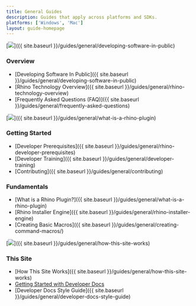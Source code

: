 ```yaml
---
title: General Guides
description: Guides that apply across platforms and SDKs.
platforms: ['Windows', 'Mac']
layout: guide-homepage
---
```


<!--the .snagit project for this image can be found next to the image -->
[<img src="{{ site.baseurl }}/images/general-guides-col1.png">]({{ site.baseurl }}/guides/general/developing-software-in-public)

### Overview

- [Developing Software In Public]({{ site.baseurl }}/guides/general/developing-software-in-public)
- [Rhino Technology Overview]({{ site.baseurl }}/guides/general/rhino-technology-overview)
- [Frequently Asked Questions (FAQ)]({{ site.baseurl }}/guides/general/frequently-asked-questions)

<!--column-->

<!--the .snagit project for this image can be found next to the image -->
[<img src="{{ site.baseurl }}/images/general-guides-col2.png">]({{ site.baseurl }}/guides/general/what-is-a-rhino-plugin)

### Getting Started

- [Developer Prerequisites]({{ site.baseurl }}/guides/general/rhino-developer-prerequisites)
- [Developer Training]({{ site.baseurl }}/guides/general/developer-training)
- [Contributing]({{ site.baseurl }}/guides/general/contributing)

### Fundamentals

- [What is a Rhino Plugin?]({{ site.baseurl }}/guides/general/what-is-a-rhino-plugin)
- [Rhino Installer Engine]({{ site.baseurl }}/guides/general/rhino-installer-engine)
- [Creating Basic Macros]({{ site.baseurl }}/guides/general/creating-command-macros/)

<!--column-->

<!--the .snagit project for this image can be found next to the image -->
[<img src="{{ site.baseurl }}/images/general-guides-col3.png">]({{ site.baseurl }}/guides/general/how-this-site-works)

### This Site

- [How This Site Works]({{ site.baseurl }}/guides/general/how-this-site-works)
- [Getting Started with Developer Docs](https://github.com/mcneel/developer-rhino3d-com/blob/master/README.md)
- [Developer Docs Style Guide]({{ site.baseurl }}/guides/general/developer-docs-style-guide)
